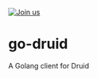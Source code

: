 [![Join us](https://img.shields.io/static/v1?label=slack&message=Join%20Us&color=blue)](https://grafadruid.slack.com)

# go-druid
A Golang client for Druid
